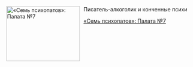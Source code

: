 <!--2025-06-05 10:15:47-->
<div class="yb">
  <div class="rss kino_kino"><a href="https://www.kino-teatr.ru/kino/art/tv/2642/" title="«Семь психопатов»: Палата №7"><img src="https://www.kino-teatr.ru/art/2/4/2642/poster.jpg" width="196" height="147" align="left" hspace="5" style="margin: 0px 10px 0px 5px" alt="«Семь психопатов»: Палата №7"/></a>Писатель-алкоголик и конченные психи <p class="titl"><a href="https://www.kino-teatr.ru/kino/art/tv/2642/">«Семь психопатов»: Палата №7</a></p></div>
</div>
